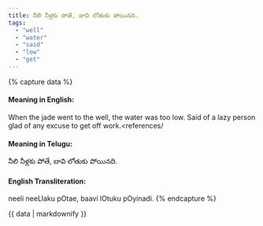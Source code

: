 ```yaml
---
title: నీలి నీళ్లకు పోతే, బావి లోతుకు పోయినది.
tags:
  - "well"
  - "water"
  - "said"
  - "low"
  - "get"
---
```


{% capture data %}
#### Meaning in English:
When the jade went to the well, the water was too low.
Said of a lazy person glad of any excuse to get off work.<references/

#### Meaning in Telugu:
నీలి నీళ్లకు పోతే, బావి లోతుకు పోయినది.

#### English Transliteration:
neeli neeLlaku pOtae, baavi lOtuku pOyinadi.
{% endcapture %}

<div class="notice">{{ data | markdownify }}</div>

